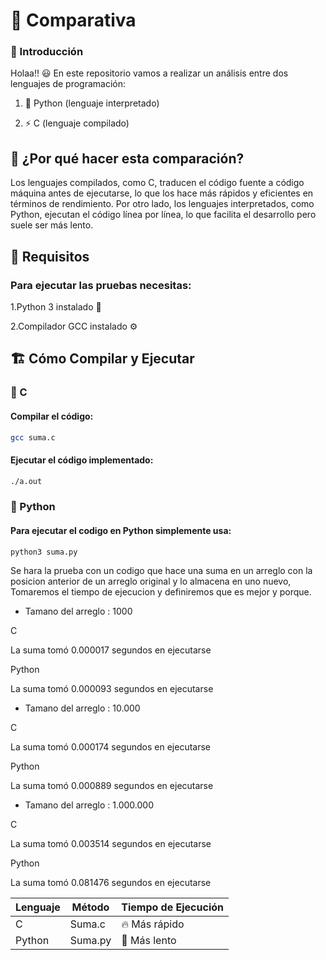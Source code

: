 # 📌 Comparativa

### 🚀 Introducción

Holaa!! 😃 En este repositorio vamos a realizar un análisis  entre dos lenguajes de programación:

  1. 🐍 Python (lenguaje interpretado)

  2. ⚡ C (lenguaje compilado)

## 🤔 ¿Por qué hacer esta comparación?

Los lenguajes compilados, como C, traducen el código fuente a código máquina antes de ejecutarse, lo que los hace más rápidos y eficientes en términos de rendimiento. 
Por otro lado, los lenguajes interpretados, como Python, ejecutan el código línea por línea, lo que facilita el desarrollo pero suele ser más lento.

## 🔧 Requisitos

### Para ejecutar las pruebas necesitas:

  1.Python 3 instalado 🐍

  2.Compilador GCC instalado ⚙️

## 🏗️ Cómo Compilar y Ejecutar

### 🔹 C

#### Compilar el código:

```bash
gcc suma.c
```
#### Ejecutar  el código implementado:

```bash
./a.out
```
### 🔹 Python

#### Para ejecutar el codigo en Python simplemente usa:

```bash
python3 suma.py 
```

Se hara la prueba con un codigo que hace una suma en un arreglo con la posicion anterior de un arreglo original
y lo almacena en uno nuevo, Tomaremos el tiempo de ejecucion y definiremos que es mejor y porque.

- Tamano del arreglo : 1000

C

La suma tomó 0.000017 segundos en ejecutarse

Python

La suma tomó 0.000093 segundos en ejecutarse

- Tamano del arreglo : 10.000
  
C

La suma tomó 0.000174 segundos en ejecutarse

Python

La suma tomó 0.000889 segundos en ejecutarse

  
- Tamano del arreglo : 1.000.000

C

La suma tomó 0.003514 segundos en ejecutarse

Python

La suma tomó 0.081476 segundos en ejecutarse





| Lenguaje | Método             | Tiempo de Ejecución |
|----------|--------------------|--------------------|
| C        | Suma.c | 🔥 Más rápido     |
| Python   | Suma.py | 🐢 Más lento      |







